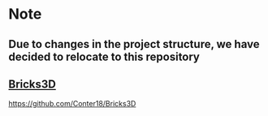 # Note

## Due to changes in the project structure, we have decided to relocate to this repository

## [Bricks3D](https://github.com/Conter18/Bricks3D)

https://github.com/Conter18/Bricks3D
